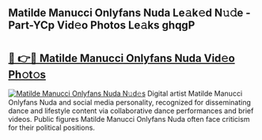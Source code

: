 ## Matilde Manucci Onlyfans Nuda Le𝚊k𝚎d N𝚞𝚍e - Part-YCp Vid𝚎o Photos Le𝚊ks ghqgP

# <h2><a href="http://fbffgv.evod.top/?m=Matilde+Manucci+Onlyfans+Nuda">🔗 👉🔴 Matilde Manucci Onlyfans Nuda Vid𝚎o Ph𝚘t𝚘s</a></h2>

[![Matilde Manucci Onlyfans Nuda N𝚞d𝚎s](https://i.imgur.com/8V9OHl7.gif)](http://fbffgv.evod.top/?m=Matilde+Manucci+Onlyfans+Nuda)
Digital artist Matilde Manucci Onlyfans Nuda and social media personality, recognized for disseminating dance and lifestyle content via collaborative dance performances and brief videos. Public figures Matilde Manucci Onlyfans Nuda often face criticism for their political positions. 
